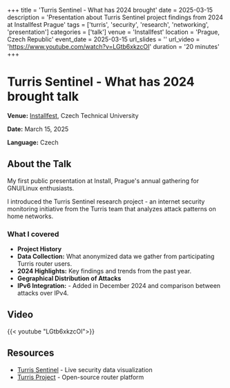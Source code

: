 +++
title = 'Turris Sentinel - What has 2024 brought'
date = 2025-03-15
description = 'Presentation about Turris Sentinel project findings from 2024 at Installfest Prague'
tags = ['turris', 'security', 'research', 'networking', 'presentation']
categories = ['talk']
venue = 'Installfest'
location = 'Prague, Czech Republic'
event_date = 2025-03-15
url_slides = ''
url_video = 'https://www.youtube.com/watch?v=LGtb6xkzcOI'
duration = '20 minutes'
+++

# Turris Sentinel - What has 2024 brought talk

**Venue:** [Installfest](https://installfest.cz/if25/), Czech Technical University

**Date:** March 15, 2025

**Language:** Czech 

## About the Talk

My first public presentation at Install, Prague's annual gathering for GNU/Linux 
enthusiasts.

I introduced the Turris Sentinel research project - an internet security 
monitoring initiative from the Turris team that analyzes attack patterns on home 
networks.

### What I covered

- **Project History**
- **Data Collection:** What anonymized data we gather from participating Turris router users.
- **2024 Highlights:** Key findings and trends from the past year.
- **Gegraphical Distribution of Attacks**
- **IPv6 Integration:** - Added in December 2024 and comparison between attacks over IPv4.

## Video

{{< youtube "LGtb6xkzcOI">}}

## Resources

- [Turris Sentinel](https://view.sentinel.turris.cz) - Live security data visualization
- [Turris Project](https://www.turris.com/en/) - Open-source router platform